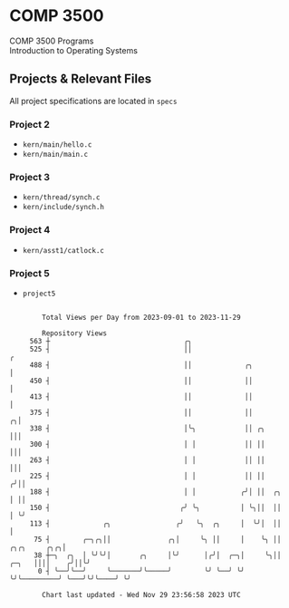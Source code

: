 # COMP 3500
COMP 3500 Programs  
Introduction to Operating Systems  
## Projects & Relevant Files
All project specifications are located in `specs`
### Project 2
- `kern/main/hello.c`
- `kern/main/main.c`
### Project 3
- `kern/thread/synch.c`
- `kern/include/synch.h`
### Project 4
- `kern/asst1/catlock.c`
### Project 5
- `project5`

```

        Total Views per Day from 2023-09-01 to 2023-11-29

        Repository Views
     563 ┼                                 ╭╮
     525 ┤                                 ││                                                     ╭
     488 ┤                                 ││             ╭╮                                      │
     450 ┤                                 ││             ││                                      │
     413 ┤                                 ││             ││                                      │
     375 ┤                                 ││             ││                                    ╭╮│
     338 ┤                                 │╰╮            ││ ╭╮                                 │││
     300 ┤                                 │ │            ││ ││                                 │││
     263 ┤                                 │ │            ││ ││                                 │││
     225 ┤                                 │ │            ││ ││                                ╭╯││
     188 ┤                                 │ │           ╭╯│ ││  ╭╮                            │ ││
     150 ┤                                ╭╯ ╰╮          │ ╰╮││  ││                            │ ╰╯
     113 ┤             ╭╮                ╭╯   ╰╮  ╭╮     │  ╰╯│  ││                            │
      75 ┤        ╭─╮╭╮││              ╭╮│     ╰╮ ││     │    ╰╮ ││               ╭╮╭╮     ╭╮╭╮│
      38 ┼─╮  ╭╮  │ ╰╯╰╯│       ╭╮     │╰╯      │╭╯│  ╭─╮│     ╰╮││         ╭─╮   ││││    ╭╯││╰╯
       0 ┤ ╰──╯╰──╯     ╰───────╯╰─────╯        ╰╯ ╰──╯ ╰╯      ╰╯╰─────────╯ ╰───╯╰╯╰────╯ ╰╯

        Chart last updated - Wed Nov 29 23:56:58 2023 UTC
        
```
